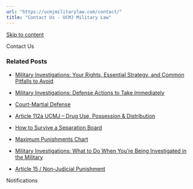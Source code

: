 ```yaml
---
url: "https://ucmjmilitarylaw.com/contact/"
title: "Contact Us - UCMJ Military Law"
---
```


[Skip to content](https://ucmjmilitarylaw.com/contact/#content)

Contact Us

### Related Posts

- [Military Investigations: Your Rights, Essential Strategy, and Common Pitfalls to Avoid](https://ucmjmilitarylaw.com/investigations/military-investigations-your-rights-essential-strategy-and-common-pitfalls-to-avoid/)
- [Military Investigations: Defense Actions to Take Immediately](https://ucmjmilitarylaw.com/start-here/military-investigations-defense-actions-to-take-immediately/)
- [Court-Martial Defense](https://ucmjmilitarylaw.com/court-martial/)
- [Article 112a UCMJ – Drug Use, Possession & Distribution](https://ucmjmilitarylaw.com/ucmj/article-112a/)

- [How to Survive a Separation Board](https://ucmjmilitarylaw.com/boards/separation-board-survival/)
- [Maximum Punishments Chart](https://ucmjmilitarylaw.com/ucmj/max-punishments/)
- [Military Investigations: What to Do When You’re Being Investigated in the Military](https://ucmjmilitarylaw.com/start-here/under-military-investigation/)
- [Article 15 / Non-Judicial Punishment](https://ucmjmilitarylaw.com/article-15/)

Notifications